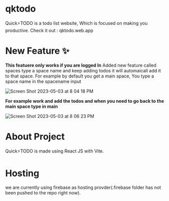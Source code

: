 # qktodo
Quick⚡️TODO is a todo list website, Which is focused on making you productive. Check it out : qktodo.web.app
# New Feature ✨
**This featuere only works if you are logged In**
Added new feature called spaces type a space name and keep adding todos it will automaicall add it to that space. For example by default you get a main space, You type a space name in the spacename input

![Screen Shot 2023-05-03 at 8 04 18 PM](https://user-images.githubusercontent.com/98866798/235948124-73d80b96-bbe8-43e6-bde6-4f200126e26b.png)

**For example work and add the todos and when you need to go back to the main space type in main**

![Screen Shot 2023-05-03 at 8 06 23 PM](https://user-images.githubusercontent.com/98866798/235948892-f26e9920-79f3-4403-bc82-d8a06feab07e.png)

# About Project
Quick⚡️TODO is made using React JS with Vite. 
# Hosting
we are currently using firebase as hosting provder(.firebase folder has not been pushed to the repo right now).
